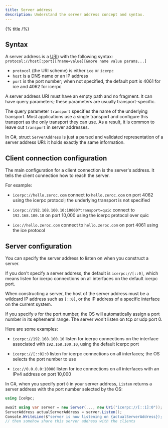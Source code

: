 ```yaml
---
title: Server address
description: Understand the server address concept and syntax.
---
```


{% title /%}

## Syntax

A server address is a [URI](https://www.rfc-editor.org/rfc/rfc3986.html)) with the following syntax:
`protocol://host[:port][?name=value][&more name value params...]`

- `protocol` (the URI scheme) is either `ice` or `icerpc`
- `host` is a DNS name or an IP address
- `port` is the port number; when not specified, the default port is 4061 for ice and 4062 for icerpc

A server address URI must have an empty path and no fragment. It can have query parameters; these parameters are usually
transport-specific.

The query parameter `transport` specifies the name of the underlying transport. Most applications use a single transport
and configure this transport as the only transport they can use. As a result, it is common to leave out `transport`
in server addresses.

In C#, struct `ServerAddress` is just a parsed and validated representation of a server address URI: it holds exactly
the same information.

## Client connection configuration

The main configuration for a client connection is the server's address. It tells the client connection how to reach the
server.

For example:
- `icerpc://hello.zeroc.com`
connect to `hello.zeroc.com` on port 4062 using the icerpc protocol; the underlying transport is not specified

- `icerpc://192.168.100.10:10000?transport=quic`
connect to `192.168.100.10` on port 10,000 using the icerpc protocol over quic

- `ice://hello.zeroc.com`
connect to `hello.zeroc.com` on port 4061 using the ice protocol

## Server configuration

You can specify the server address to listen on when you construct a server.

If you don't specify a server address, the default is `icerpc://[::0]`, which means listen for icerpc connections on
all interfaces on the default icerpc port.

When constructing a server, the host of the server address must be a wildcard IP address such as `[::0]`, or the IP
address of a specific interface on the current system.

If you specify `0` for the port number, the OS will automatically assign a port number in its ephemeral range. The
server won't listen on tcp or udp port 0.

Here are some examples:

- `icerpc://192.168.100.10`
listen for icerpc connections on the interface associated with `192.168.100.10`, using the default icerpc port

- `icerpc://[::0]:0`
listen for icerpc connections on all interfaces; the OS selects the port number to use

- `ice://0.0.0.0:10000`
listen for ice connections on all interfaces with an IPv4 address on port 10,000

In C#, when you specify port `0` in your server address, `Listen` returns a server address with the port number selected
by the OS:
```csharp
using IceRpc;

await using var server = new Server(..., new Uri("icerpc://[::1]:0"));
ServerAddress actualServerAddress = server.Listen();
Console.WriteLine($"server is now listening on {actualServerAddress}); // shows actual port
// then somehow share this server address with the clients
```

